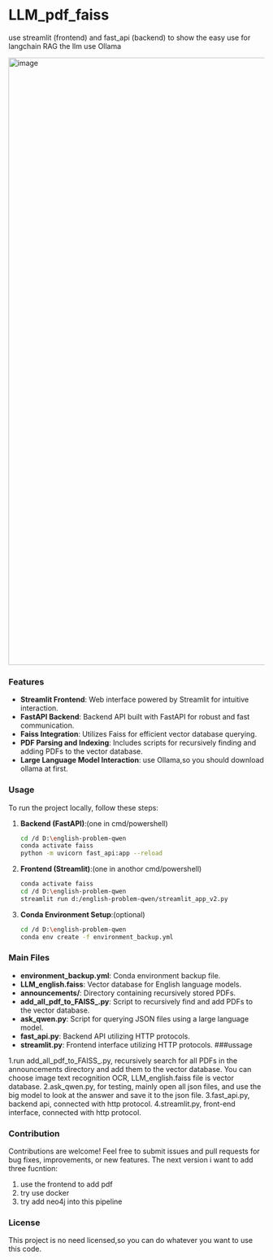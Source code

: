 # LLM_pdf_faiss
use streamlit (frontend) and fast_api (backend) to show the easy use for langchain RAG
the llm use Ollama

<img width="1194" alt="image" src="https://github.com/gw769/LLM_pdf_faiss/assets/61015990/66515c07-923c-4852-88c5-a2f1b4b68b3f">


### Features
- **Streamlit Frontend**: Web interface powered by Streamlit for intuitive interaction.
- **FastAPI Backend**: Backend API built with FastAPI for robust and fast communication.
- **Faiss Integration**: Utilizes Faiss for efficient vector database querying.
- **PDF Parsing and Indexing**: Includes scripts for recursively finding and adding PDFs to the vector database.
- **Large Language Model Interaction**: use Ollama,so you should download ollama at first.

### Usage
To run the project locally, follow these steps:

1. **Backend (FastAPI)**:(one in cmd/powershell)
   ```bash
   cd /d D:\english-problem-qwen
   conda activate faiss
   python -m uvicorn fast_api:app --reload
   ```

2. **Frontend (Streamlit)**:(one in anothor cmd/powershell)
   ```bash
   conda activate faiss
   cd /d D:\english-problem-qwen
   streamlit run d:/english-problem-qwen/streamlit_app_v2.py
   ```

3. **Conda Environment Setup**:(optional)
   ```bash
   cd /d D:\english-problem-qwen
   conda env create -f environment_backup.yml
   ```

### Main Files
- **environment_backup.yml**: Conda environment backup file.
- **LLM_english.faiss**: Vector database for English language models.
- **announcements/**: Directory containing recursively stored PDFs.
- **add_all_pdf_to_FAISS_.py**: Script to recursively find and add PDFs to the vector database.
- **ask_qwen.py**: Script for querying JSON files using a large language model.
- **fast_api.py**: Backend API utilizing HTTP protocols.
- **streamlit.py**: Frontend interface utilizing HTTP protocols.
###ussage

1.run add_all_pdf_to_FAISS_.py, recursively search for all PDFs in the announcements directory and add them to the vector database. You can choose image text recognition OCR, LLM_english.faiss file is vector database.
2.ask_qwen.py, for testing, mainly open all json files, and use the big model to look at the answer and save it to the json file.
3.fast_api.py, backend api, connected with http protocol.
4.streamlit.py, front-end interface, connected with http protocol.

### Contribution
Contributions are welcome! Feel free to submit issues and pull requests for bug fixes, improvements, or new features.
The next version i want to add three fucntion:
1. use the frontend to add pdf
2. try use docker
3. try add neo4j into this pipeline

### License
This project is no need licensed,so you can do whatever you want to use this code.

